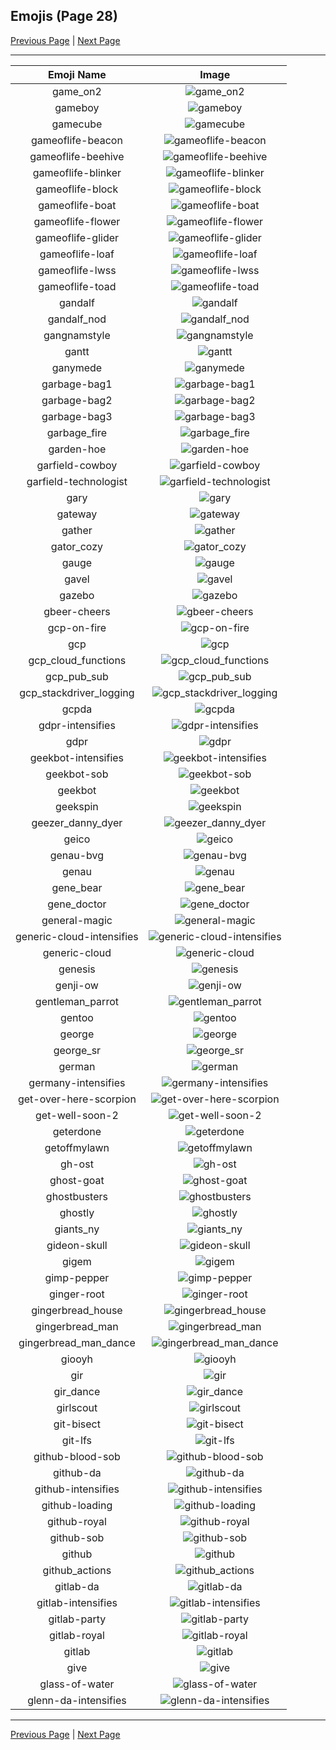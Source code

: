 
  ## Emojis (Page 28)

  [Previous Page](/docs/hashicorp/page-f-0027.md)
   | [Next Page](/docs/hashicorp/page-g-0029.md)

  <hr />

  |Emoji Name|Image|
  | :-: | :-: |
  |game_on2| ![game_on2](/emojis/hashicorp/game_on2.jpg)|
  |gameboy| ![gameboy](/emojis/hashicorp/gameboy.gif)|
  |gamecube| ![gamecube](/emojis/hashicorp/gamecube.png)|
  |gameoflife-beacon| ![gameoflife-beacon](/emojis/hashicorp/gameoflife-beacon.gif)|
  |gameoflife-beehive| ![gameoflife-beehive](/emojis/hashicorp/gameoflife-beehive.png)|
  |gameoflife-blinker| ![gameoflife-blinker](/emojis/hashicorp/gameoflife-blinker.gif)|
  |gameoflife-block| ![gameoflife-block](/emojis/hashicorp/gameoflife-block.png)|
  |gameoflife-boat| ![gameoflife-boat](/emojis/hashicorp/gameoflife-boat.png)|
  |gameoflife-flower| ![gameoflife-flower](/emojis/hashicorp/gameoflife-flower.png)|
  |gameoflife-glider| ![gameoflife-glider](/emojis/hashicorp/gameoflife-glider.gif)|
  |gameoflife-loaf| ![gameoflife-loaf](/emojis/hashicorp/gameoflife-loaf.png)|
  |gameoflife-lwss| ![gameoflife-lwss](/emojis/hashicorp/gameoflife-lwss.gif)|
  |gameoflife-toad| ![gameoflife-toad](/emojis/hashicorp/gameoflife-toad.gif)|
  |gandalf| ![gandalf](/emojis/hashicorp/gandalf.png)|
  |gandalf_nod| ![gandalf_nod](/emojis/hashicorp/gandalf_nod.gif)|
  |gangnamstyle| ![gangnamstyle](/emojis/hashicorp/gangnamstyle.gif)|
  |gantt| ![gantt](/emojis/hashicorp/gantt.png)|
  |ganymede| ![ganymede](/emojis/hashicorp/ganymede.png)|
  |garbage-bag1| ![garbage-bag1](/emojis/hashicorp/garbage-bag1.png)|
  |garbage-bag2| ![garbage-bag2](/emojis/hashicorp/garbage-bag2.png)|
  |garbage-bag3| ![garbage-bag3](/emojis/hashicorp/garbage-bag3.png)|
  |garbage_fire| ![garbage_fire](/emojis/hashicorp/garbage_fire.gif)|
  |garden-hoe| ![garden-hoe](/emojis/hashicorp/garden-hoe.jpg)|
  |garfield-cowboy| ![garfield-cowboy](/emojis/hashicorp/garfield-cowboy.png)|
  |garfield-technologist| ![garfield-technologist](/emojis/hashicorp/garfield-technologist.png)|
  |gary| ![gary](/emojis/hashicorp/gary.png)|
  |gateway| ![gateway](/emojis/hashicorp/gateway.png)|
  |gather| ![gather](/emojis/hashicorp/gather.jpg)|
  |gator_cozy| ![gator_cozy](/emojis/hashicorp/gator_cozy.png)|
  |gauge| ![gauge](/emojis/hashicorp/gauge.png)|
  |gavel| ![gavel](/emojis/hashicorp/gavel.png)|
  |gazebo| ![gazebo](/emojis/hashicorp/gazebo.png)|
  |gbeer-cheers| ![gbeer-cheers](/emojis/hashicorp/gbeer-cheers.jpg)|
  |gcp-on-fire| ![gcp-on-fire](/emojis/hashicorp/gcp-on-fire.gif)|
  |gcp| ![gcp](/emojis/hashicorp/gcp.png)|
  |gcp_cloud_functions| ![gcp_cloud_functions](/emojis/hashicorp/gcp_cloud_functions.png)|
  |gcp_pub_sub| ![gcp_pub_sub](/emojis/hashicorp/gcp_pub_sub.png)|
  |gcp_stackdriver_logging| ![gcp_stackdriver_logging](/emojis/hashicorp/gcp_stackdriver_logging.png)|
  |gcpda| ![gcpda](/emojis/hashicorp/gcpda.png)|
  |gdpr-intensifies| ![gdpr-intensifies](/emojis/hashicorp/gdpr-intensifies.gif)|
  |gdpr| ![gdpr](/emojis/hashicorp/gdpr.png)|
  |geekbot-intensifies| ![geekbot-intensifies](/emojis/hashicorp/geekbot-intensifies.gif)|
  |geekbot-sob| ![geekbot-sob](/emojis/hashicorp/geekbot-sob.png)|
  |geekbot| ![geekbot](/emojis/hashicorp/geekbot.png)|
  |geekspin| ![geekspin](/emojis/hashicorp/geekspin.gif)|
  |geezer_danny_dyer| ![geezer_danny_dyer](/emojis/hashicorp/geezer_danny_dyer.jpg)|
  |geico| ![geico](/emojis/hashicorp/geico.png)|
  |genau-bvg| ![genau-bvg](/emojis/hashicorp/genau-bvg.png)|
  |genau| ![genau](/emojis/hashicorp/genau.png)|
  |gene_bear| ![gene_bear](/emojis/hashicorp/gene_bear.png)|
  |gene_doctor| ![gene_doctor](/emojis/hashicorp/gene_doctor.png)|
  |general-magic| ![general-magic](/emojis/hashicorp/general-magic.png)|
  |generic-cloud-intensifies| ![generic-cloud-intensifies](/emojis/hashicorp/generic-cloud-intensifies.gif)|
  |generic-cloud| ![generic-cloud](/emojis/hashicorp/generic-cloud.png)|
  |genesis| ![genesis](/emojis/hashicorp/genesis.png)|
  |genji-ow| ![genji-ow](/emojis/hashicorp/genji-ow.png)|
  |gentleman_parrot| ![gentleman_parrot](/emojis/hashicorp/gentleman_parrot.gif)|
  |gentoo| ![gentoo](/emojis/hashicorp/gentoo.png)|
  |george| ![george](/emojis/hashicorp/george.jpg)|
  |george_sr| ![george_sr](/emojis/hashicorp/george_sr.png)|
  |german| ![german](/emojis/hashicorp/german.png)|
  |germany-intensifies| ![germany-intensifies](/emojis/hashicorp/germany-intensifies.gif)|
  |get-over-here-scorpion| ![get-over-here-scorpion](/emojis/hashicorp/get-over-here-scorpion.gif)|
  |get-well-soon-2| ![get-well-soon-2](/emojis/hashicorp/get-well-soon-2.png)|
  |geterdone| ![geterdone](/emojis/hashicorp/geterdone.png)|
  |getoffmylawn| ![getoffmylawn](/emojis/hashicorp/getoffmylawn.jpg)|
  |gh-ost| ![gh-ost](/emojis/hashicorp/gh-ost.png)|
  |ghost-goat| ![ghost-goat](/emojis/hashicorp/ghost-goat.png)|
  |ghostbusters| ![ghostbusters](/emojis/hashicorp/ghostbusters.png)|
  |ghostly| ![ghostly](/emojis/hashicorp/ghostly.png)|
  |giants_ny| ![giants_ny](/emojis/hashicorp/giants_ny.png)|
  |gideon-skull| ![gideon-skull](/emojis/hashicorp/gideon-skull.png)|
  |gigem| ![gigem](/emojis/hashicorp/gigem.png)|
  |gimp-pepper| ![gimp-pepper](/emojis/hashicorp/gimp-pepper.png)|
  |ginger-root| ![ginger-root](/emojis/hashicorp/ginger-root.png)|
  |gingerbread_house| ![gingerbread_house](/emojis/hashicorp/gingerbread_house.png)|
  |gingerbread_man| ![gingerbread_man](/emojis/hashicorp/gingerbread_man.png)|
  |gingerbread_man_dance| ![gingerbread_man_dance](/emojis/hashicorp/gingerbread_man_dance.gif)|
  |giooyh| ![giooyh](/emojis/hashicorp/giooyh.png)|
  |gir| ![gir](/emojis/hashicorp/gir.gif)|
  |gir_dance| ![gir_dance](/emojis/hashicorp/gir_dance.gif)|
  |girlscout| ![girlscout](/emojis/hashicorp/girlscout.png)|
  |git-bisect| ![git-bisect](/emojis/hashicorp/git-bisect.png)|
  |git-lfs| ![git-lfs](/emojis/hashicorp/git-lfs.png)|
  |github-blood-sob| ![github-blood-sob](/emojis/hashicorp/github-blood-sob.png)|
  |github-da| ![github-da](/emojis/hashicorp/github-da.png)|
  |github-intensifies| ![github-intensifies](/emojis/hashicorp/github-intensifies.gif)|
  |github-loading| ![github-loading](/emojis/hashicorp/github-loading.gif)|
  |github-royal| ![github-royal](/emojis/hashicorp/github-royal.png)|
  |github-sob| ![github-sob](/emojis/hashicorp/github-sob.png)|
  |github| ![github](/emojis/hashicorp/github.png)|
  |github_actions| ![github_actions](/emojis/hashicorp/github_actions.png)|
  |gitlab-da| ![gitlab-da](/emojis/hashicorp/gitlab-da.png)|
  |gitlab-intensifies| ![gitlab-intensifies](/emojis/hashicorp/gitlab-intensifies.gif)|
  |gitlab-party| ![gitlab-party](/emojis/hashicorp/gitlab-party.gif)|
  |gitlab-royal| ![gitlab-royal](/emojis/hashicorp/gitlab-royal.png)|
  |gitlab| ![gitlab](/emojis/hashicorp/gitlab.png)|
  |give| ![give](/emojis/hashicorp/give.gif)|
  |glass-of-water| ![glass-of-water](/emojis/hashicorp/glass-of-water.png)|
  |glenn-da-intensifies| ![glenn-da-intensifies](/emojis/hashicorp/glenn-da-intensifies.gif)|

  <hr/>
  
  [Previous Page](/docs/hashicorp/page-f-0027.md)
   | [Next Page](/docs/hashicorp/page-g-0029.md)